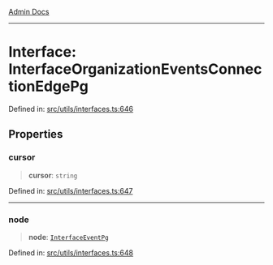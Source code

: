 [Admin Docs](/)

***

# Interface: InterfaceOrganizationEventsConnectionEdgePg

Defined in: [src/utils/interfaces.ts:646](https://github.com/PalisadoesFoundation/talawa-admin/blob/main/src/utils/interfaces.ts#L646)

## Properties

### cursor

> **cursor**: `string`

Defined in: [src/utils/interfaces.ts:647](https://github.com/PalisadoesFoundation/talawa-admin/blob/main/src/utils/interfaces.ts#L647)

***

### node

> **node**: [`InterfaceEventPg`](utils\interfaces\README\interfaces\InterfaceEventPg.md)

Defined in: [src/utils/interfaces.ts:648](https://github.com/PalisadoesFoundation/talawa-admin/blob/main/src/utils/interfaces.ts#L648)
